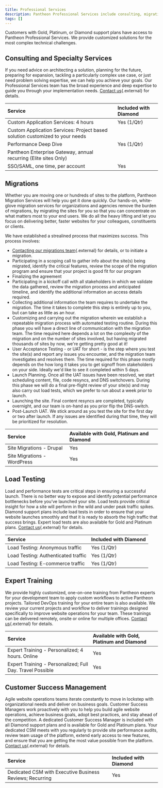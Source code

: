```yaml
---
title: Professional Services
description: Pantheon Professional Services include consulting, migrations, load testing, training, and dedicated customer success managers.
tags: []
---
```

Customers with Gold, Platinum, or Diamond support plans have access to Pantheon Professional Services. We provide customized solutions for the most complex technical challenges.

## Consulting and Specialty Services
If you need advice on architecting a solution, planning for the future, preparing for expansion, tackling a particularly complex use case, or just need problem solving expertise, we can help you achieve your goals. Our Professional Services team has the broad experience and deep expertise to guide you through your implementation needs. [Contact us](https://pantheon.io/contact-us){.external} for details.

| Service                                                                      | Included with Diamond <a rel="popover" data-proofer-ignore data-toggle="tooltip" data-html="true" data-title="Limited" data-content="Availabile for Gold, Platinum and Diamond. Limited inclusion where indicated with Diamond."><em class="fa fa-info-circle"></em></a> |
|:---------------------------------------------------------------------------- |:----------- |
| Custom Application Services: 4 hours                                         | Yes (1/Qtr) |
| Custom Application Services: Project based solution customized to your needs |             |
| Performance Deep Dive                                                        | Yes (1/Qtr) |
| Pantheon Enterprise Gateway, annual recurring (Elite sites Only)             |             |
| SSO/SAML, one time, per account                                              | Yes         |


## Migrations
Whether you are moving one or hundreds of sites to the platform, Pantheon Migration Services will help you get it done quickly. Our hands-on, white-glove migration services for organizations and agencies remove the burden of migrations, by migrating the sites for you so that you can concentrate on what matters most to your end users. We do all the heavy lifting and let you focus on delivering better, faster websites for your colleagues, constituents or clients. 

We have established a strealined process that maximizes success. This process involves:  
* [Contacting our migrations team](https://pantheon.io/migrations){.external} for details, or to initiate a migration.
* Participating in a scoping call to gather info about the site(s) being migrated, identify the critical features, review the scope of the migration program and ensure that your project is good fit for our program
* Finalizing the agreement
* Participating in a kickoff call with all stakeholders in which we validate the data gathered, review the migration process and anticipated timeline, and identify the additional information an access details required.
* Collecting additional information the team requires to undertake the migration. The time it takes to complete this step is entirely up to you, but can take as little as an hour.
* Customizing and carrying out the migration wherein we establish a repeatable migration process with automated testing routine. During this phase you will have a direct line of communication with the migration team. The time required here depends a lot on the complexity of the migration and on the number of sites involved, but having migrated thousands of sites by now, we're getting pretty good at it!
* User Acceptance Testing - or UAT  for short - is the step where you test the site(s) and report any issues you encounter, and the migration team investigates and resolves them. The time required for this phase mostly depends on the how long it takes you to get signoff from stakeholders on your side. Ideally we'd like to see it completed within 5 days.  
* Launch Planning. Once all the UAT issues have been resolved, we start scheduling content, file, code resyncs, and DNS switchovers. During this phase we will do a final pre-flight review of your site(s) and may also carry out load tests, which we prefer to run about a week prior to launch.
* Launching the site. Final content resyncs are completed, typically overnight, and our team is on-hand as you prior flip the DNS-switch.
* Post-Launch UAT. We stick around as you test the site for the first day or two after launch. If any issues are identified during that time, they will be prioritized for resolution.


| Service                     | Available with Gold, Platinum and Diamond |
|:--------------------------- |:----------------------------------------- |
| Site Migrations - Drupal    | Yes                                       |
| Site Migrations - WordPress | Yes                                       |

## Load Testing
Load and performance tests are critical steps in ensuring a successful launch. There is no better way to expose and identify potential performance bottlenecks before you’ve launched your site. Load tests provide critical insight for how a site will perform in the wild and under peak traffic spikes. Diamond support plans include load tests in order to ensure that your website launches smoothly and that it is ready to absorb the high traffic that success brings. Expert load tests are also available for Gold and Platinum plans. [Contact us](https://pantheon.io/contact-us){.external} for details.

| Service                         | Included with Diamond <a rel="popover" data-proofer-ignore data-toggle="tooltip" data-html="true" data-title="Availabile for Gold, Platinum and Diamond" data-content="Limited inclusion with Diamond"><em class="fa fa-info-circle"></em></a> |
|:----------------------------------- |:------------------------ |
| Load Testing: Anonymous traffic     | Yes (1/Qtr)              |
| Load Testing: Authenticated traffic | Yes (1/Qtr)              |
| Load Testing: E-commerce traffic    | Yes (1/Qtr)              |

## Expert Training
We provide highly customized, one-on-one training from Pantheon experts for your development team to apply custom workflows to active Pantheon projects. Tailored DevOps training for your entire team is also available. We review your current projects and workflow to deliver trainings designed specifically to improve website operations for your team. These trainings can be delivered remotely, onsite or online for multiple offices. [Contact us](https://pantheon.io/agencies/learn-pantheon){.external} for details.

| Service                                                   | Available with Gold, Platinum and Diamond |
|:--------------------------------------------------------- |:----------------------------------------- |
| Expert Training - Personalized; 4 hours. Online           | Yes                                       |
| Expert Training - Personalized; Full Day. Travel Possible | Yes                                       |

## Customer Success Management
Agile website operations teams iterate constantly to move in lockstep with organizational needs and deliver on business goals. Customer Success Managers work proactively with you to help you build agile website operations, achieve business goals, adopt best practices, and stay ahead of the competition. A dedicated Customer Success Manager is included with all Diamond support plans and is available for Gold and Platinum plans. Your dedicated CSM meets with you regularly to provide site performance audits, review team usage of the platform, extend early access to new features, and ensure that you are getting the most value possible from the platform. [Contact us](https://pantheon.io/contact-us){.external} for details.

| Service                                                  | Included with Diamond |
|:-------------------------------------------------------- |:--------------------- |
| Dedicated CSM with Executive Business Reviews; Recurring | Yes                   |

